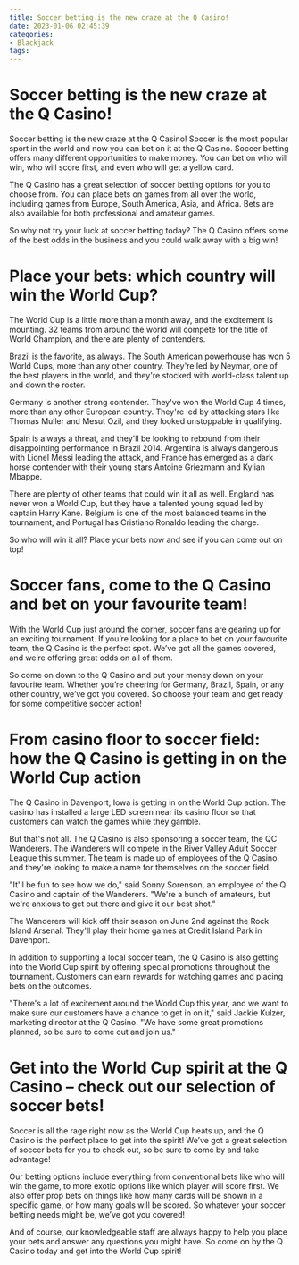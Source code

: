 ```yaml
---
title: Soccer betting is the new craze at the Q Casino!
date: 2023-01-06 02:45:39
categories:
- Blackjack
tags:
---
```



#  Soccer betting is the new craze at the Q Casino!

Soccer betting is the new craze at the Q Casino! Soccer is the most popular sport in the world and now you can bet on it at the Q Casino. Soccer betting offers many different opportunities to make money. You can bet on who will win, who will score first, and even who will get a yellow card.

The Q Casino has a great selection of soccer betting options for you to choose from. You can place bets on games from all over the world, including games from Europe, South America, Asia, and Africa. Bets are also available for both professional and amateur games.

So why not try your luck at soccer betting today? The Q Casino offers some of the best odds in the business and you could walk away with a big win!

#  Place your bets: which country will win the World Cup?

The World Cup is a little more than a month away, and the excitement is mounting. 32 teams from around the world will compete for the title of World Champion, and there are plenty of contenders.

Brazil is the favorite, as always. The South American powerhouse has won 5 World Cups, more than any other country. They're led by Neymar, one of the best players in the world, and they're stocked with world-class talent up and down the roster.

Germany is another strong contender. They've won the World Cup 4 times, more than any other European country. They're led by attacking stars like Thomas Muller and Mesut Ozil, and they looked unstoppable in qualifying.

Spain is always a threat, and they'll be looking to rebound from their disappointing performance in Brazil 2014. Argentina is always dangerous with Lionel Messi leading the attack, and France has emerged as a dark horse contender with their young stars Antoine Griezmann and Kylian Mbappe.

There are plenty of other teams that could win it all as well. England has never won a World Cup, but they have a talented young squad led by captain Harry Kane. Belgium is one of the most balanced teams in the tournament, and Portugal has Cristiano Ronaldo leading the charge.



So who will win it all? Place your bets now and see if you can come out on top!

#  Soccer fans, come to the Q Casino and bet on your favourite team!

With the World Cup just around the corner, soccer fans are gearing up for an exciting tournament. If you’re looking for a place to bet on your favourite team, the Q Casino is the perfect spot. We’ve got all the games covered, and we’re offering great odds on all of them.

So come on down to the Q Casino and put your money down on your favourite team. Whether you’re cheering for Germany, Brazil, Spain, or any other country, we’ve got you covered. So choose your team and get ready for some competitive soccer action!

#  From casino floor to soccer field: how the Q Casino is getting in on the World Cup action 

The Q Casino in Davenport, Iowa is getting in on the World Cup action. The casino has installed a large LED screen near its casino floor so that customers can watch the games while they gamble.

But that's not all. The Q Casino is also sponsoring a soccer team, the QC Wanderers. The Wanderers will compete in the River Valley Adult Soccer League this summer. The team is made up of employees of the Q Casino, and they're looking to make a name for themselves on the soccer field.

"It'll be fun to see how we do," said Sonny Sorenson, an employee of the Q Casino and captain of the Wanderers. "We're a bunch of amateurs, but we're anxious to get out there and give it our best shot."

The Wanderers will kick off their season on June 2nd against the Rock Island Arsenal. They'll play their home games at Credit Island Park in Davenport.

In addition to supporting a local soccer team, the Q Casino is also getting into the World Cup spirit by offering special promotions throughout the tournament. Customers can earn rewards for watching games and placing bets on the outcomes.

"There's a lot of excitement around the World Cup this year, and we want to make sure our customers have a chance to get in on it," said Jackie Kulzer, marketing director at the Q Casino. "We have some great promotions planned, so be sure to come out and join us."

#  Get into the World Cup spirit at the Q Casino – check out our selection of soccer bets!

 Soccer is all the rage right now as the World Cup heats up, and the Q Casino is the perfect place to get into the spirit! We’ve got a great selection of soccer bets for you to check out, so be sure to come by and take advantage!

Our betting options include everything from conventional bets like who will win the game, to more exotic options like which player will score first. We also offer prop bets on things like how many cards will be shown in a specific game, or how many goals will be scored. So whatever your soccer betting needs might be, we’ve got you covered!

And of course, our knowledgeable staff are always happy to help you place your bets and answer any questions you might have. So come on by the Q Casino today and get into the World Cup spirit!